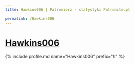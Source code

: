 ```yaml
---
title: Hawkins006 | Patromierz - statystyki Patronite.pl

permalink: /Hawkins006
---
```


# [Hawkins006](https://patronite.pl/Hawkins006)

{% include profile.md name="Hawkins006" prefix="h" %}
